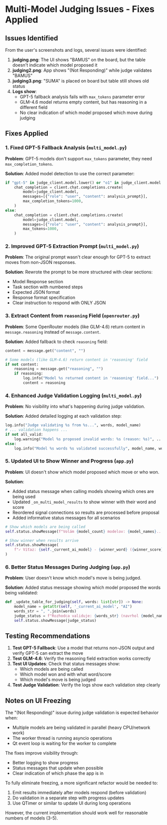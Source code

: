 # Multi-Model Judging Issues - Fixes Applied

## Issues Identified

From the user's screenshots and logs, several issues were identified:

1. **judging.png**: The UI shows "BAMUS" on the board, but the table doesn't indicate which model proposed it
2. **judging2.png**: App shows "(Not Responding)" while judge validates "BAMUS"
3. **judging3.png**: "SUMA" is placed on board but table still shows old status
4. **Logs show**:
   - GPT-5 fallback analysis fails with `max_tokens` parameter error
   - GLM-4.6 model returns empty content, but has reasoning in a different field
   - No clear indication of which model proposed which move during judging

## Fixes Applied

### 1. Fixed GPT-5 Fallback Analysis (`multi_model.py`)
**Problem**: GPT-5 models don't support `max_tokens` parameter, they need `max_completion_tokens`.

**Solution**: Added model detection to use the correct parameter:
```python
if "gpt-5" in judge_client.model.lower() or "o1" in judge_client.model.lower():
    chat_completion = client.chat.completions.create(
        model=judge_client.model,
        messages=[{"role": "user", "content": analysis_prompt}],
        max_completion_tokens=1000,
    )
else:
    chat_completion = client.chat.completions.create(
        model=judge_client.model,
        messages=[{"role": "user", "content": analysis_prompt}],
        max_tokens=1000,
    )
```

### 2. Improved GPT-5 Extraction Prompt (`multi_model.py`)
**Problem**: The original prompt wasn't clear enough for GPT-5 to extract moves from non-JSON responses.

**Solution**: Rewrote the prompt to be more structured with clear sections:
- Model Response section
- Task section with numbered steps
- Expected JSON format
- Response format specification
- Clear instruction to respond with ONLY JSON

### 3. Extract Content from `reasoning` Field (`openrouter.py`)
**Problem**: Some OpenRouter models (like GLM-4.6) return content in `message.reasoning` instead of `message.content`.

**Solution**: Added fallback to check `reasoning` field:
```python
content = message.get("content", "")

# Some models (like GLM-4.6) return content in 'reasoning' field
if not content:
    reasoning = message.get("reasoning", "")
    if reasoning:
        log.info("Model %s returned content in 'reasoning' field...")
        content = reasoning
```

### 4. Enhanced Judge Validation Logging (`multi_model.py`)
**Problem**: No visibility into what's happening during judge validation.

**Solution**: Added detailed logging at each validation step:
```python
log.info("Judge validating %s from %s...", words, model_name)
# ... validation happens ...
if not all_valid:
    log.warning("Model %s proposed invalid words: %s (reason: %s)", ...)
else:
    log.info("Model %s words %s validated successfully", model_name, words)
```

### 5. Updated UI to Show Winner and Progress (`app.py`)
**Problem**: UI doesn't show which model proposed which move or who won.

**Solution**: 
- Added status message when calling models showing which ones are being used
- Updated `_on_multi_model_results` to show winner with their word and score
- Reordered signal connections so results are processed before proposal
- Added informative status messages for all scenarios

```python
# Show which models are being called
self.status.showMessage(f"Volám {model_count} modelov: {model_names}...")

# Show winner when results arrive
self.status.showMessage(
    f"✓ Víťaz: {self._current_ai_model} - {winner_word} ({winner_score} bodov)"
)
```

### 6. Better Status Messages During Judging (`app.py`)
**Problem**: User doesn't know which model's move is being judged.

**Solution**: Added status message showing which model proposed the words being validated:
```python
def _update_table_for_judging(self, words: list[str]) -> None:
    model_name = getattr(self, '_current_ai_model', "AI")
    words_str = ", ".join(words)
    judge_status = f"Rozhodca validuje: {words_str} (navrhol {model_name})"
    self.status.showMessage(judge_status)
```

## Testing Recommendations

1. **Test GPT-5 Fallback**: Use a model that returns non-JSON output and verify GPT-5 can extract the move
2. **Test GLM-4.6**: Verify the reasoning field extraction works correctly
3. **Test UI Updates**: Check that status messages show:
   - Which models are being called
   - Which model won and with what word/score
   - Which model's move is being judged
4. **Test Judge Validation**: Verify the logs show each validation step clearly

## Notes on UI Freezing

The "(Not Responding)" issue during judge validation is expected behavior when:
- Multiple models are being validated in parallel (heavy CPU/network work)
- The worker thread is running asyncio operations
- Qt event loop is waiting for the worker to complete

The fixes improve visibility through:
- Better logging to show progress
- Status messages that update when possible
- Clear indication of which phase the app is in

To fully eliminate freezing, a more significant refactor would be needed to:
1. Emit results immediately after models respond (before validation)
2. Do validation in a separate step with progress updates
3. Use QTimer or similar to update UI during long operations

However, the current implementation should work well for reasonable numbers of models (3-5).
